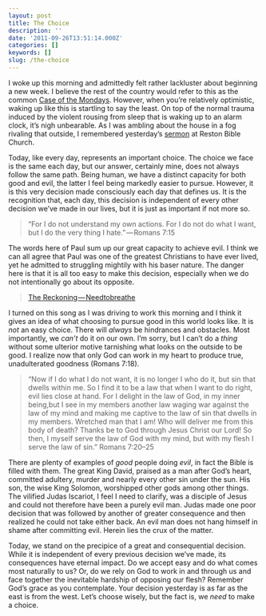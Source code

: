 ```yaml
---
layout: post
title: The Choice
description: ''
date: '2011-09-26T13:51:14.000Z'
categories: []
keywords: []
slug: /the-choice
---
```


I woke up this morning and admittedly felt rather lackluster about beginning a new week. I believe the rest of the country would refer to this as the common [Case of the Mondays](http://104.193.143.57/~waywar13/ce/2011/09/13/cure-for-the-mondays/). However, when you’re relatively optimistic, waking up like this is startling to say the least. On top of the normal trauma induced by the violent rousing from sleep that is waking up to an alarm clock, it’s nigh unbearable. As I was ambling about the house in a fog rivaling that outside, I remembered yesterday’s [sermon](http://www.restonbible.org/sermons/item/385-the-enemy-within) at Reston Bible Church.

Today, like every day, represents an important choice. The choice we face is the same each day, but our answer, certainly mine, does not always follow the same path. Being human, we have a distinct capacity for both good and evil, the latter I feel being markedly easier to pursue. However, it is this very decision made consciously each day that defines us. It is the recognition that, each day, this decision is independent of every other decision we’ve made in our lives, but it is just as important if not more so.

> “For I do not understand my own actions. For I do not do what I want, but I do the very thing I hate.” — Romans 7:15

The words here of Paul sum up our great capacity to achieve evil. I think we can all agree that Paul was one of the greatest Christians to have ever lived, yet he admitted to struggling mightily with his baser nature. The danger here is that it is all too easy to make this decision, especially when we do not intentionally go about its opposite.

> [The Reckoning — Needtobreathe](http://www.needtobreathe.net/music/3e97e0-the-reckoning/)

I turned on this song as I was driving to work this morning and I think it gives an idea of what choosing to pursue good in this world looks like. It is _not_ an easy choice. There will _always_ be hindrances and obstacles. Most importantly, we _can’t_ do it on our own. I’m sorry, but I can’t do a _thing_ without some ulterior motive tarnishing what looks on the outside to be good. I realize now that only God can work in my heart to produce true, unadulterated goodness (Romans 7:18).

> “Now if I do what I do not want, it is no longer I who do it, but sin that dwells within me. So I find it to be a law that when I want to do right, evil lies close at hand. For I delight in the law of God, in my inner being,but I see in my members another law waging war against the law of my mind and making me captive to the law of sin that dwells in my members. Wretched man that I am! Who will deliver me from this body of death? Thanks be to God through Jesus Christ our Lord! So then, I myself serve the law of God with my mind, but with my flesh I serve the law of sin.” Romans 7:20–25

There are plenty of examples of _good_ people doing _evil_, in fact the Bible is filled with them. The great King David, praised as a man after God’s heart, committed adultery, murder and nearly every other sin under the sun. His son, the wise King Solomon, worshipped other gods among other things. The vilified Judas Iscariot, I feel I need to clarify, was a disciple of Jesus and could not therefore have been a purely evil man. Judas made one poor decision that was followed by another of greater consequence and then realized he could not take either back. An evil man does not hang himself in shame after committing evil. Herein lies the crux of the matter.

Today, we stand on the precipice of a great and consequential decision. While it is independent of every previous decision we’ve made, its consequences have eternal impact. Do we accept easy and do what comes most naturally to us? Or, do we rely on God to work in and through us and face together the inevitable hardship of opposing our flesh? Remember God’s grace as you contemplate. Your decision yesterday is as far as the east is from the west. Let’s choose wisely, but the fact is, we _need_ to make a choice.